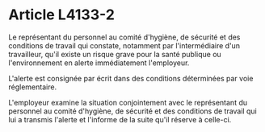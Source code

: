 # Article L4133-2

Le représentant du personnel au comité d'hygiène, de sécurité et des conditions de travail qui constate, notamment par l'intermédiaire d'un travailleur, qu'il existe un risque grave pour la santé publique ou l'environnement en alerte immédiatement l'employeur.
  
    
L'alerte est consignée par écrit dans des conditions déterminées par voie réglementaire.
  
    
L'employeur examine la situation conjointement avec le représentant du personnel au comité d'hygiène, de sécurité et des conditions de travail qui lui a transmis l'alerte et l'informe de la suite qu'il réserve à celle-ci.